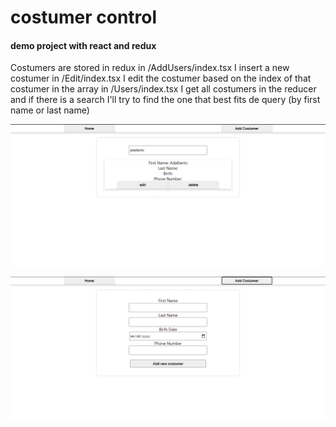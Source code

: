 # costumer control
#### demo project with  react and redux

Costumers are stored in redux
in /AddUsers/index.tsx I insert a new costumer
in /Edit/index.tsx I edit the costumer based on the index of that costumer in the array
in /Users/index.tsx I get all costumers in the reducer and if there is a search I'll try to find the one that best fits de query (by first name or last name)


![](./Screenshot%201.png)


![](./Screenshot%202.png)
